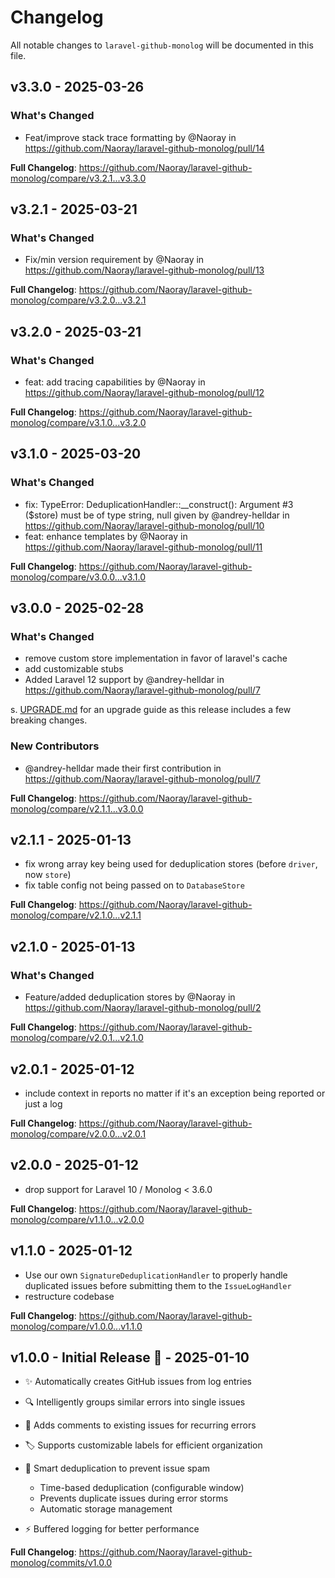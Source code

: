 # Changelog

All notable changes to `laravel-github-monolog` will be documented in this file.

## v3.3.0 - 2025-03-26

### What's Changed

* Feat/improve stack trace formatting by @Naoray in https://github.com/Naoray/laravel-github-monolog/pull/14

**Full Changelog**: https://github.com/Naoray/laravel-github-monolog/compare/v3.2.1...v3.3.0

## v3.2.1 - 2025-03-21

### What's Changed

* Fix/min version requirement by @Naoray in https://github.com/Naoray/laravel-github-monolog/pull/13

**Full Changelog**: https://github.com/Naoray/laravel-github-monolog/compare/v3.2.0...v3.2.1

## v3.2.0 - 2025-03-21

### What's Changed

* feat: add tracing capabilities by @Naoray in https://github.com/Naoray/laravel-github-monolog/pull/12

**Full Changelog**: https://github.com/Naoray/laravel-github-monolog/compare/v3.1.0...v3.2.0

## v3.1.0 - 2025-03-20

### What's Changed

* fix: TypeError: DeduplicationHandler::__construct(): Argument #3 ($store) must be of type string, null given by @andrey-helldar in https://github.com/Naoray/laravel-github-monolog/pull/10
* feat: enhance templates by @Naoray in https://github.com/Naoray/laravel-github-monolog/pull/11

**Full Changelog**: https://github.com/Naoray/laravel-github-monolog/compare/v3.0.0...v3.1.0

## v3.0.0 - 2025-02-28

### What's Changed

* remove custom store implementation in favor of laravel's cache
* add customizable stubs
* Added Laravel 12 support by @andrey-helldar in https://github.com/Naoray/laravel-github-monolog/pull/7

s. [UPGRADE.md](https://github.com/Naoray/laravel-github-monolog/blob/main/UPGRADE.md) for an upgrade guide as this release includes a few breaking changes.

### New Contributors

* @andrey-helldar made their first contribution in https://github.com/Naoray/laravel-github-monolog/pull/7

**Full Changelog**: https://github.com/Naoray/laravel-github-monolog/compare/v2.1.1...v3.0.0

## v2.1.1 - 2025-01-13

- fix wrong array key being used for deduplication stores (before `driver`, now `store`)
- fix table config not being passed on to `DatabaseStore`

**Full Changelog**: https://github.com/Naoray/laravel-github-monolog/compare/v2.1.0...v2.1.1

## v2.1.0 - 2025-01-13

### What's Changed

* Feature/added deduplication stores by @Naoray in https://github.com/Naoray/laravel-github-monolog/pull/2

**Full Changelog**: https://github.com/Naoray/laravel-github-monolog/compare/v2.0.1...v2.1.0

## v2.0.1 - 2025-01-12

- include context in reports no matter if it's an exception being reported or just a log

**Full Changelog**: https://github.com/Naoray/laravel-github-monolog/compare/v2.0.0...v2.0.1

## v2.0.0 - 2025-01-12

- drop support for Laravel 10 / Monolog < 3.6.0

**Full Changelog**: https://github.com/Naoray/laravel-github-monolog/compare/v1.1.0...v2.0.0

## v1.1.0 - 2025-01-12

- Use our own `SignatureDeduplicationHandler` to properly handle duplicated issues before submitting them to the `IssueLogHandler`
- restructure codebase

**Full Changelog**: https://github.com/Naoray/laravel-github-monolog/compare/v1.0.0...v1.1.0

## v1.0.0 - Initial Release 🚀 - 2025-01-10

- ✨ Automatically creates GitHub issues from log entries
  
- 🔍 Intelligently groups similar errors into single issues
  
- 💬 Adds comments to existing issues for recurring errors
  
- 🏷️ Supports customizable labels for efficient organization
  
- 🎯 Smart deduplication to prevent issue spam
  
  - Time-based deduplication (configurable window)
  - Prevents duplicate issues during error storms
  - Automatic storage management
  
- ⚡️ Buffered logging for better performance
  

**Full Changelog**: https://github.com/Naoray/laravel-github-monolog/commits/v1.0.0
